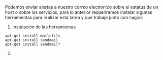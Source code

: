 Podemos enviar alertas a nuestro correo electronico sobre el estatus de un host o sobre los servicios, para lo anterior requeriremos instalar
algunas herramientas para realizar esta tarea y que trabaje junto con nagios

1. Instalación de las herramientas
```
apt-get install mailutils
apt-get install sendmail
apt-get install sendmail*
```

2. 
